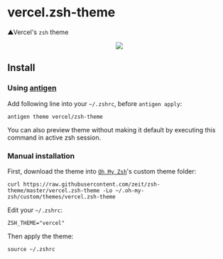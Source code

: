 # vercel.zsh-theme
▲Vercel's `zsh` theme

<p align="center">
  <img src="https://raw.githubusercontent.com/zeit/zsh-theme/master/screenshot.png?v=2">
</p>

## Install

### Using [antigen](https://github.com/zsh-users/antigen)

Add following line into your `~/.zshrc`, before `antigen apply`:

```
antigen theme vercel/zsh-theme
```

You can also preview theme without making it default by executing this command in active zsh session.

### Manual installation

First, download the theme into [`Oh My Zsh`](https://github.com/robbyrussell/oh-my-zsh)'s custom theme folder:

```
curl https://raw.githubusercontent.com/zeit/zsh-theme/master/vercel.zsh-theme -Lo ~/.oh-my-zsh/custom/themes/vercel.zsh-theme
```

Edit your `~/.zshrc`:

```
ZSH_THEME="vercel"
```

Then apply the theme:

```
source ~/.zshrc
```
